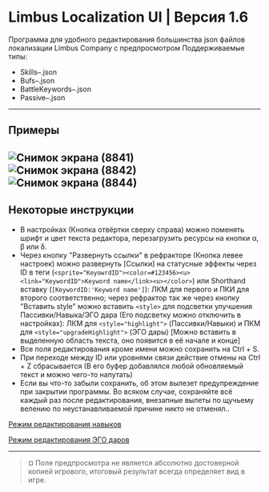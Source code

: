 # Limbus Localization UI | Версия 1.6

Программа для удобного редактирования большинства json файлов локализации Limbus Company с предпросмотром
Поддерживаемые типы:
* Skills`⋯`.json
* Bufs`⋯`.json
* BattleKeywords`⋯`.json
* Passive`⋯`.json
---
## Примеры
![Снимок экрана (8841)](https://github.com/user-attachments/assets/2fba6a2e-7c15-4579-9299-ca7a595225af)
![Снимок экрана (8842)](https://github.com/user-attachments/assets/a0cfd7fb-b25a-4c48-be75-0f5190bed6c2)
![Снимок экрана (8844)](https://github.com/user-attachments/assets/f0b04fe0-767b-42fd-95d1-7bb88afd9b01)
---
## Некоторые инструкции
- В настройках (Кнопка отвёртки сверху справа) можно поменять шрифт и цвет текста редактора, перезагрузить ресурсы на кнопки α, β или δ.
- Через кнопку "Развернуть ссылки" в рефракторе (Кнопка левее настроек) можно развернуть \[Ссылки\] на статусные эффекты через ID в теги (`<sprite="KeyowrdID"><color=#123456><u><link="KeywordID">Keyword name</link><u></color>`) или Shorthand вставку (`[KeywordID:'Keyword name']`): ЛКМ для первого и ПКИ для второго соответственно; через рефрактор так же через кнопку "Вставить style" можно вставить `<style>` для подсветки улучшения Пассивки/Навыка/ЭГО дара (Его подсветку можно отключить в настройках): ЛКМ для `<style="highlight">` (Пассивки/Навыки) и ПКМ для `<style="upgradeHighlight">` (ЭГО дары) \[Можно вставить в выделенную область текста, оно появится в её начале и конце\]
- Все поля редактирования кроме имени можно сохранить на Ctrl + S.
- При переходе между ID или уровнями связи действие отмены на Ctrl + Z сбрасывается (В его буфер добавлялся любой обновляемый текст и можно чего-то напутать)
- Если вы что-то забыли сохранить, об этом вылезет предупреждение при закрытии программы. Во всяком случае, сохраняйте всё каждый раз после редактирования, внезапные вылеты по щучьему велению по неустанавливаемой причине никто не отменял..

[Режим редактирования навыков](https://gist.github.com/x1bViolet/4a162b0e09a0a47c3dc66a1a0b1b9e16)

[Режим редактирования ЭГО даров](https://gist.github.com/x1bViolet/423cc67e08c348008e3ff5b4e62cf8e7)

---
> ¤ Поле предпросмотра не является абсолютно достоверной копией игрового, итоговый результат всегда определяет вид в игре.
